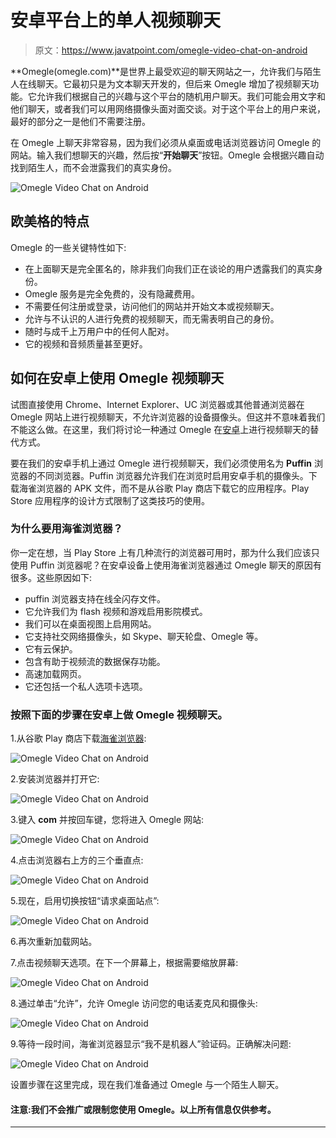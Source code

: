 # 安卓平台上的单人视频聊天

> 原文：<https://www.javatpoint.com/omegle-video-chat-on-android>

**Omegle(omegle.com)**是世界上最受欢迎的聊天网站之一，允许我们与陌生人在线聊天。它最初只是为文本聊天开发的，但后来 Omegle 增加了视频聊天功能。它允许我们根据自己的兴趣与这个平台的随机用户聊天。我们可能会用文字和他们聊天，或者我们可以用网络摄像头面对面交谈。对于这个平台上的用户来说，最好的部分之一是他们不需要注册。

在 Omegle 上聊天非常容易，因为我们必须从桌面或电话浏览器访问 Omegle 的网站。输入我们想聊天的兴趣，然后按“**开始聊天**”按钮。Omegle 会根据兴趣自动找到陌生人，而不会泄露我们的真实身份。

![Omegle Video Chat on Android](img/57e7cbbd983da4f5c1083f5c8a9a15dc.png)

## 欧美格的特点

Omegle 的一些关键特性如下:

*   在上面聊天是完全匿名的，除非我们向我们正在谈论的用户透露我们的真实身份。
*   Omegle 服务是完全免费的，没有隐藏费用。
*   不需要任何注册或登录，访问他们的网站并开始文本或视频聊天。
*   允许与不认识的人进行免费的视频聊天，而无需表明自己的身份。
*   随时与成千上万用户中的任何人配对。
*   它的视频和音频质量甚至更好。

## 如何在安卓上使用 Omegle 视频聊天

试图直接使用 Chrome、Internet Explorer、UC 浏览器或其他普通浏览器在 Omegle 网站上进行视频聊天，不允许浏览器的设备摄像头。但这并不意味着我们不能这么做。在这里，我们将讨论一种通过 Omegle 在[安卓](https://www.javatpoint.com/android-tutorial)上进行视频聊天的替代方式。

要在我们的安卓手机上通过 Omegle 进行视频聊天，我们必须使用名为 **Puffin** 浏览器的不同浏览器。Puffin 浏览器允许我们在浏览时启用安卓手机的摄像头。下载海雀浏览器的 APK 文件，而不是从谷歌 Play 商店下载它的应用程序。Play Store 应用程序的设计方式限制了这类技巧的使用。

### 为什么要用海雀浏览器？

你一定在想，当 Play Store 上有几种流行的浏览器可用时，那为什么我们应该只使用 Puffin 浏览器呢？在安卓设备上使用海雀浏览器通过 Omegle 聊天的原因有很多。这些原因如下:

*   puffin 浏览器支持在线全闪存文件。
*   它允许我们为 flash 视频和游戏启用影院模式。
*   我们可以在桌面视图上启用网站。
*   它支持社交网络摄像头，如 Skype、聊天轮盘、Omegle 等。
*   它有云保护。
*   包含有助于视频流的数据保存功能。
*   高速加载网页。
*   它还包括一个私人选项卡选项。

### 按照下面的步骤在安卓上做 Omegle 视频聊天。

1.从谷歌 Play 商店下载[海雀浏览器](https://play.google.com/store/apps/details?id=com.cloudmosa.puffinFree&hl=en):

![Omegle Video Chat on Android](img/0af8f4ac917ccb61e4bb506da6533848.png)

2.安装浏览器并打开它:

![Omegle Video Chat on Android](img/a10a686d66edf8c840dee4280f9a2b80.png)

3.键入 **com** 并按回车键，您将进入 Omegle 网站:

![Omegle Video Chat on Android](img/21325d3104e44a4062273042abb1b326.png)

4.点击浏览器右上方的三个垂直点:

![Omegle Video Chat on Android](img/a86f97258cb9d703f757e1f67cb70266.png)

5.现在，启用切换按钮“请求桌面站点”:

![Omegle Video Chat on Android](img/fb75d01f83dc3bd40eb492375cf4a8dc.png)

6.再次重新加载网站。

7.点击视频聊天选项。在下一个屏幕上，根据需要缩放屏幕:

![Omegle Video Chat on Android](img/4fb446fd6e4ca5a4f6e81e0805241c27.png)

8.通过单击“允许”，允许 Omegle 访问您的电话麦克风和摄像头:

![Omegle Video Chat on Android](img/5a449afa4f50246e4f84b7e8f386b0db.png)

9.等待一段时间，海雀浏览器显示“我不是机器人”验证码。正确解决问题:

![Omegle Video Chat on Android](img/3c605c9fe6b535eb296e29e0c7919529.png)

设置步骤在这里完成，现在我们准备通过 Omegle 与一个陌生人聊天。

#### 注意:我们不会推广或限制您使用 Omegle。以上所有信息仅供参考。

* * *